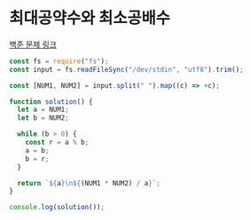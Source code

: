 # 최대공약수와 최소공배수

[백준 문제 링크](https://www.acmicpc.net/problem/2609)

```javascript
const fs = require("fs");
const input = fs.readFileSync("/dev/stdin", "utf8").trim();

const [NUM1, NUM2] = input.split(" ").map((c) => +c);

function solution() {
  let a = NUM1;
  let b = NUM2;

  while (b > 0) {
    const r = a % b;
    a = b;
    b = r;
  }

  return `${a}\n${(NUM1 * NUM2) / a}`;
}

console.log(solution());
```

